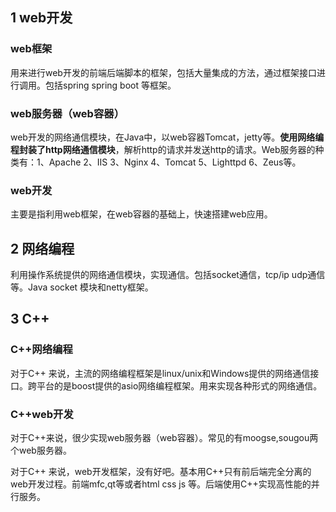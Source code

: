 
## 1 web开发
### web框架

用来进行web开发的前端后端脚本的框架，包括大量集成的方法，通过框架接口进行调用。包括spring spring boot 等框架。

### web服务器（web容器）

web开发的网络通信模块，在Java中，以web容器Tomcat，jetty等。**使用网络编程封装了http网络通信模块**，解析http的请求并发送http的请求。Web服务器的种类有：1、Apache   2、IIS   3、Nginx   4、Tomcat    5、Lighttpd    6、Zeus等。

### web开发

主要是指利用web框架，在web容器的基础上，快速搭建web应用。

## 2 网络编程

利用操作系统提供的网络通信模块，实现通信。包括socket通信，tcp/ip  udp通信等。Java socket 模块和netty框架。


## 3 C++

### C++网络编程
对于C++ 来说，主流的网络编程框架是linux/unix和Windows提供的网络通信接口。跨平台的是boost提供的asio网络编程框架。用来实现各种形式的网络通信。

### C++web开发

对于C++来说，很少实现web服务器（web容器）。常见的有moogse,sougou两个web服务器。

对于C++ 来说，web开发框架，没有好吧。基本用C++只有前后端完全分离的web开发过程。前端mfc,qt等或者html css js 等。后端使用C++实现高性能的并行服务。